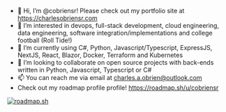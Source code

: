 - 👋 Hi, I’m @cobriensr! Please check out my portfolio site at https://charlesobriensr.com
- 👀 I’m interested in devops, full-stack development, cloud engineering, data engineering, software integration/implementations and college football (Roll Tide!)
- 🌱 I’m currently using C#, Python, Javascript/Typescript, ExpressJS, NextJS, React, Blazor, Docker, Terraform and Kubernetes
- 💞️ I’m looking to collaborate on open source projects with back-ends written in Python, Javascript, Typescript or C#
- 📫 You can reach me via email at charles.a.obrien@outlook.com
- Check out my roadmap profile profile! https://roadmap.sh/u/cobriensr

[![roadmap.sh](https://roadmap.sh/card/wide/65e6b302d064ed50857518fb?variant=dark&roadmaps=python%2Cfull-stack%2Ckubernetes%2Cterraform)](https://roadmap.sh)
<!---
cobriensr/cobriensr is a ✨ special ✨ repository because its `README.md` (this file) appears on your GitHub profile.
You can click the Preview link to take a look at your changes.
--->
